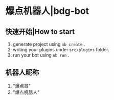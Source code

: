 # 爆点机器人|bdg-bot

## 快速开始|How to start

1. generate project using `nb create` .
2. writing your plugins under `src/plugins` folder.
3. run your bot using `nb run` .

## 机器人昵称
1. "爆点哥"
2. "爆点机器人"
